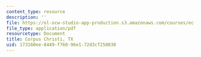 ```yaml
---
content_type: resource
description: ''
file: https://ol-ocw-studio-app-production.s3.amazonaws.com/courses/ec-s07-photovoltaic-solar-energy-systems-fall-2004/173160ee8449f76096e172d3cf258030_MITEC_S07F04_corpus_christ.pdf
file_type: application/pdf
resourcetype: Document
title: Corpus Christi, TX
uid: 173160ee-8449-f760-96e1-72d3cf258030
---
```

